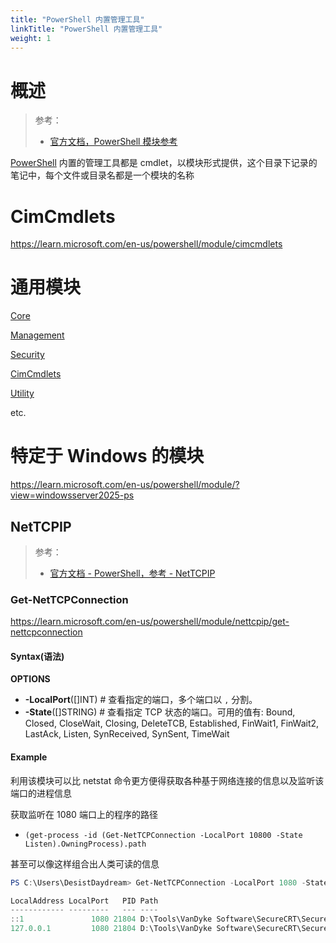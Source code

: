 ```yaml
---
title: "PowerShell 内置管理工具"
linkTitle: "PowerShell 内置管理工具"
weight: 1
---
```


# 概述

> 参考：
>
> - [官方文档，PowerShell 模块参考](https://learn.microsoft.com/en-us/powershell/module)

[PowerShell](/docs/1.操作系统/Terminal%20与%20Shell/WindowsShell/PowerShell/PowerShell.md) 内置的管理工具都是 cmdlet，以模块形式提供，这个目录下记录的笔记中，每个文件或目录名都是一个模块的名称

# CimCmdlets

https://learn.microsoft.com/en-us/powershell/module/cimcmdlets

# 通用模块

[Core](docs/1.操作系统/Windows%20管理/Windows%20管理工具/PowerShell%20内置管理工具/Core.md)

[Management](docs/1.操作系统/Windows%20管理/Windows%20管理工具/PowerShell%20内置管理工具/Management.md)

[Security](docs/1.操作系统/Windows%20管理/Windows%20管理工具/PowerShell%20内置管理工具/Security.md)

[CimCmdlets](docs/1.操作系统/Windows%20管理/Windows%20管理工具/PowerShell%20内置管理工具/CimCmdlets.md)

[Utility](docs/1.操作系统/Windows%20管理/Windows%20管理工具/PowerShell%20内置管理工具/Utility.md)

etc.

# 特定于 Windows 的模块

https://learn.microsoft.com/en-us/powershell/module/?view=windowsserver2025-ps

## NetTCPIP

> 参考：
>
> - [官方文档 - PowerShell，参考 - NetTCPIP](https://learn.microsoft.com/en-us/powershell/module/nettcpip)


### Get-NetTCPConnection

https://learn.microsoft.com/en-us/powershell/module/nettcpip/get-nettcpconnection

#### Syntax(语法)

**OPTIONS**

- **-LocalPort**(\[]INT) # 查看指定的端口，多个端口以 `,` 分割。
- **-State**(\[]STRING) # 查看指定 TCP 状态的端口。可用的值有: Bound, Closed, CloseWait, Closing, DeleteTCB, Established, FinWait1, FinWait2, LastAck, Listen, SynReceived, SynSent, TimeWait

#### Example

利用该模块可以比 netstat 命令更方便得获取各种基于网络连接的信息以及监听该端口的进程信息

获取监听在 1080 端口上的程序的路径

- `(get-process -id (Get-NetTCPConnection -LocalPort 10800 -State Listen).OwningProcess).path`

甚至可以像这样组合出人类可读的信息

```powershell
PS C:\Users\DesistDaydream> Get-NetTCPConnection -LocalPort 1080 -State Listen | Select-Object LocalAddress, LocalPort, @{Name="PID";Expression={$_.OwningProcess}}, @{Name="Path";Expression={(Get-Process -Id $_.OwningProcess -FileVersionInfo).FileName}}

LocalAddress LocalPort   PID Path
------------ ---------   --- ----
::1               1080 21804 D:\Tools\VanDyke Software\SecureCRT\SecureCRT.exe
127.0.0.1         1080 21804 D:\Tools\VanDyke Software\SecureCRT\SecureCRT.exe
```